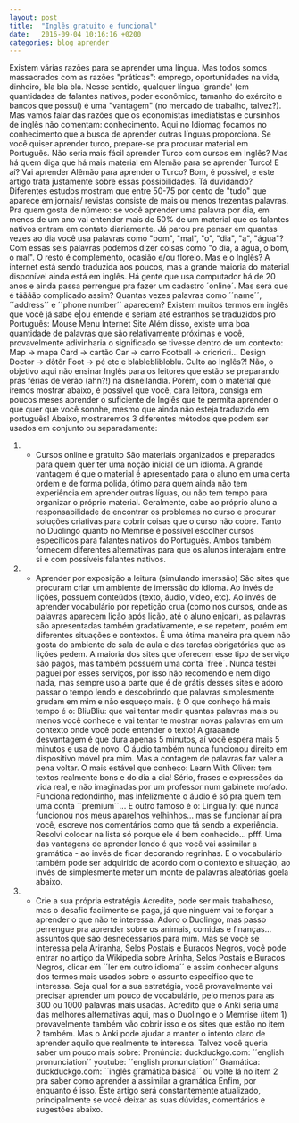 ```yaml
---
layout: post
title:  "Inglês gratuito e funcional"
date:   2016-09-04 10:16:16 +0200
categories: blog aprender
---
```


Existem várias razões para se aprender uma língua. Mas todos somos massacrados com as razões "práticas": emprego, oportunidades na vida, dinheiro, bla bla bla. Nesse sentido, qualquer língua 'grande' (em quantidades de falantes nativos, poder econômico, tamanho do exército e bancos que possui) é uma "vantagem" (no mercado de trabalho, talvez?).
Mas vamos falar das razões que os economistas imediatistas e cursinhos de inglês não comentam: conhecimento.
Aqui no Idiomag focamos no conhecimento que a busca de aprender outras línguas proporciona.
Se você quiser aprender turco, prepare-se pra procurar material em Português. Não seria mais fácil aprender Turco com cursos em Inglês? Mas há quem diga que há mais material em Alemão para se aprender Turco!
E aí? Vai aprender Alêmão para aprender o Turco? Bom, é possível, e este artigo trata justamente sobre essas possibilidades.
Tá duvidando? Diferentes estudos mostram que entre 50-75 por cento de "tudo" que aparece em jornais/ revistas consiste de mais ou menos trezentas palavras. 
Pra quem gosta de número: se você aprender uma palavra por dia, em menos de um ano vai entender mais de 50%  de um material que os falantes nativos entram em contato diariamente.
Já parou pra pensar em quantas vezes ao dia você usa palavras como "bom", "mal", "o", "dia", "a", "água"? Com essas seis palavras podemos dizer coisas como "o dia, a água, o bom, o mal".
O resto é complemento, ocasião e/ou floreio.
Mas e o Inglês?
A internet está sendo traduzida aos poucos, mas a grande maioria do material disponível ainda está em inglês. Há gente que usa computador há de 20 anos e ainda passa perrengue pra fazer um cadastro ´online´. Mas será que é tãããão complicado assim? Quantas vezes palavras como ´´name´´, ´´address´´ e ´´phone number´´ aparecem? Existem muitos termos em inglês que você já sabe e|ou entende e seriam até estranhos se traduzidos pro Português:
Mouse
Menu
Internet
Site
Além disso, existe uma boa quantidade de palavras que são relativamente próximas e você, provavelmente adivinharia o significado se tivesse dentro de um contexto:
Map -> mapa
Card -> cartão
Car -> carro
Football -> cricricri...
Design
Doctor -> dôtôr
Foot -> pé
etc e blableblibloblu.
Culto ao Inglês?!
Não, o objetivo aqui não ensinar Inglês para os leitores que estão se preparando pras férias de verão (ahn?!) na disneilandia. Porém, com o material que iremos mostrar abaixo, é possível que você, cara leitora, consiga em poucos meses aprender o suficiente de Inglês que te permita aprender o que quer que você sonnhe, mesmo que ainda não esteja traduzido em português!
Abaixo, mostraremos 3 diferentes métodos que podem ser usados em conjunto ou separadamente:
1) - Cursos online e gratuito
São materiais organizados e preparados para quem quer ter uma noção inicial de um idioma. A grande vantagem é que o material é apresentado para o aluno em uma certa ordem e de forma polida, ótimo para quem ainda não tem experiência em aprender outras líguas, ou não tem tempo para organizar o próprio material. Geralmente, cabe ao próprio aluno a responsabilidade de encontrar os problemas no curso e procurar soluções criativas para cobrir coisas que o curso não cobre.
Tanto no Duolingo quanto no Memrise é possível escolher cursos específicos para falantes nativos do Português. Ambos também fornecem diferentes alternativas para que os alunos interajam entre si e com possíveis falantes nativos.
2) - Aprender por exposição a leitura (simulando imerssão)
São sites que procuram criar um ambiente de imerssão do idioma. Ao invés de lições, possuem conteúdos (texto, áudio, vídeo, etc). Ao invés de aprender vocabulário por repetição crua (como nos cursos, onde as palavras aparecem lição após lição, até o aluno enjoar), as palavras são apresentadas também gradativamente, e se repetem, porém em diferentes situações e contextos. É uma ótima maneira pra quem não gosta do ambiente de sala de aula e das tarefas obrigatórias que as lições pedem.
A maioria dos sites que oferecem esse tipo de serviço são pagos, mas também possuem uma conta `free´. Nunca testei paguei por esses serviços, por isso não recomendo  e nem digo nada, mas sempre uso a parte que é de grátis desses sites e adoro passar o tempo lendo e descobrindo que palavras simplesmente grudam em mim e não esqueço mais. (:
O que conheço há mais tempo é o:
BliuBliu: que vai tentar medir quantas palavras mais ou menos você conhece e vai tentar te mostrar novas palavras em um contexto onde você pode entender o texto! A graaande desvantagem é que dura apenas 5 minutos, aí você espera mais 5 minutos e usa de novo. O áudio também nunca funcionou direito em dispositivo móvel pra mim. Mas a contagem de palavras faz valer a pena voltar.
O mais estável que conheço:
Learn With Oliver: tem textos realmente bons e do dia a dia! Sério, frases e expressões da vida real, e não imaginadas por um professor num gabinete mofado. Funciona redondinho, mas infelizmente o áudio é só pra quem tem uma conta ´´premium´´...
E outro famoso é o:
Lingua.ly: que nunca funcionou nos meus aparelhos velhinhos... mas se funcionar aí pra você, escreve nos comentários como que tá sendo a experiência. Resolvi colocar na lista só porque ele é bem conhecido... pfff.
Uma das vantagens de aprender lendo é que você vai assimilar a gramática - ao invés de ficar decorando regrinhas. E o vocabulário também pode ser adquirido de acordo com o contexto e situação, ao invés de simplesmente meter um monte de palavras aleatórias goela abaixo.
3) - Crie a sua própria estratégia
Acredite, pode ser mais trabalhoso, mas o desafio facilmente se paga, já que ninguém vai te forçar a aprender o que não te interessa. Adoro o Duolingo, mas passo perrengue pra aprender sobre os animais, comidas e finanças... assuntos que são desnecessários para mim. Mas se você se interessa pela Ariranha, Selos Postais e Buracos Negros, você pode entrar no artigo da Wikipedia sobre Arinha, Selos Postais e Buracos Negros, clicar em ´´ler em outro idioma´´ e assim conhecer alguns dos termos mais usados sobre o assunto específico que te interessa.
Seja qual for a sua estratégia, você provavelmente vai precisar aprender um pouco de vocabulário, pelo menos para as 300 ou 1000 palavras mais usadas. Acredito que o Anki seria uma das melhores alternativas aqui, mas o Duolingo e o Memrise (item 1) provavelmente também vão cobrir isso e os sites que estão no item 2 também. Mas o Anki pode ajudar a manter o intento claro de aprender aquilo que realmente te interessa.
Talvez você queria saber um pouco mais sobre:
Pronúncia:
duckduckgo.com: ´´english pronunciation´´
youtube: ´´english pronunciation´´
Gramática:
duckduckgo.com: ´´inglês gramática básica´´
ou volte lá no item 2 pra saber como aprender a assimilar a gramática
Enfim, por enquanto é isso. Este artigo será constantemente atualizado, principalmente se você deixar as suas dúvidas, comentários e sugestões abaixo.



